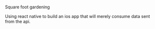Square foot gardening

Using react native to build an ios app that will merely consume data sent from the api.
